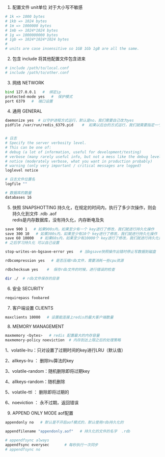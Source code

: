 1. 配置文件 unit单位 对于大小写不敏感
```bash
# 1k => 1000 bytes
# 1kb => 1024 bytes
# 1m => 1000000 bytes
# 1mb => 1024*1024 bytes
# 1g => 1000000000 bytes
# 1gb => 1024*1024*1024 bytes
#
# units are case insensitive so 1GB 1Gb 1gB are all the same.
```

2. 包含 include  将其他配置文件包含进来
```bash
# include /path/to/local.conf
# include /path/to/other.conf
```
3. 网络 NETWORK
```bash
bind 127.0.0.1   #  绑定ip
protected-mode yes   #  保护模式
port 6379   #  端口设置
```
4. 通用 GENERAL
```bash
daemonize yes  # 以守护进程方式运行，默认是no，我们需要自己改为yes
pidfile /var/run/redis_6379.pid    #  如果以后台的方式运行，我们就需要指定一个pid文件


# 日志
# Specify the server verbosity level.
# This can be one of:
# debug (a lot of information, useful for development/testing)
# verbose (many rarely useful info, but not a mess like the debug level)
# notice (moderately verbose, what you want in production probably)
# warning (only very important / critical messages are logged)
loglevel notice

# 日志文件位置名
logfile ""

# 数据库的数量
databases 16
```

5. 快照 SNAPSHOTTING
持久化，在规定的时间内，执行了多少次操作，则会持久化到文件  .rdb .aof  
redis是内存数据库，没有持久化，内存断电及失
```bash
save 900 1   # 如果900s内，如果至少有一个 key进行了修改，我们就进行持久化操作
save 300 10   # 如果300s内，如果至少有10个 key进行了修改，我们就进行持久化操作
save 60 10000   # 如果60s内，如果至少有10000个 key进行了修改，我们就进行持久化操作
# 之后学习持久化 可以自己设置

stop-writes-on-bgsave-error yes   # 当bgsave快照操作出错时停止写数据到磁盘

rdbcompression yes   # 是否压缩rdb文件，需要消耗一些cpu资源

rdbchecksum yes    #  保存rdb文件的时候，进行错误的检查

dir ./  # rdb文件保存的目录
```

6. 安全 SECURITY
```bash
requirepass foobared
```

7. 客户端设置 CLIENTS
```bash
maxclients 10000   # 设置能连接上redis的最大客户端数量
```

8. MEMORY MANAGEMENT
```bash
maxmemory <bytes>   # redis 配置最大的内存容量
maxmemory-policy noeviction  # 内存到达上限之后的处理策略
```
  1、volatile-lru：只对设置了过期时间的key进行LRU（默认值） 

  2、allkeys-lru ： 删除lru算法的key   

  3、volatile-random：随机删除即将过期key   

  4、allkeys-random：随机删除   

  5、volatile-ttl ： 删除即将过期的   

  6、noeviction ： 永不过期，返回错误

9. APPEND ONLY MODE  aof配置
```bash
appendonly no   # 默认是不开启aof模式的，默认使用rdb持久化的

appendfilename "appendonly.aof"   # 持久化的文件的名字  .rdb

# appendfsync always
appendfsync everysec       # 每秒执行一次同步
# appendfsync no
```
